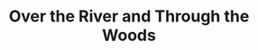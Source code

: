 ---
title: Over the River and Through the Woods
year: 2005
opening_date: 2005-03-04
closing_date: 2005-03-19
layout: productions
image:
image_caption:
image_credit:
playbill: 
category: 
details:
  Theatre: Theatre Jacksonville
  Venue: Little Theatre
cast:
  Nick Cristano: Michael Smithgall
  Frank Gianelli: Russ Kirk
  Aida Gianelli: Susan Carcaba
  Nunzio Cristano: Mark Wright
  Emma Cristano: Susan Pope
  Caitlin O'Hare: Tina Moroni
crew:
  Artistic Director: Jean Tait
  Technical Direcor: Jeffery L. Wagoner
  Scenic Design: Kelly J. Wagoner
  Lighting Design: Jeffery L. Wagoner
  Costume Design: Audrey Wagner
  Stage Manager: Michelle Simkulet
  Assistant Technical Director: Peter van Vliet
  Assistant Stage Manager: Sara Green
  Set Dressings: Kelly J. Wagoner
  Properties: Carole Ficheria
  Sound Design: 
    - Michelle Simkulet
    - Jean Tait
  Light Board Operation: Gloria Pepe
  Sound Board Operator: Michelle Simkulet
  Running Crew: Carole Ficheria
  Set Construction: 
    - Nicole Blue
    - Jon Brenan
    - Emily Cabrera 
    - Laura Hutton
    - Gloria Pepe
    - Peter van Vliet
    - Kelly J. Wagoner
external_links:
---
